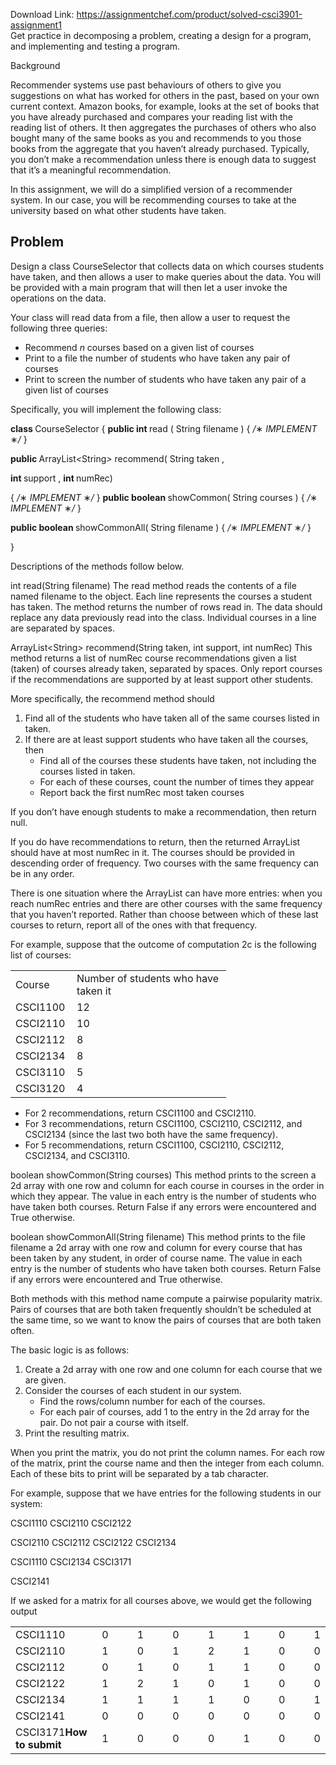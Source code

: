 Download Link: https://assignmentchef.com/product/solved-csci3901-assignment1
<br>
Get practice in decomposing a problem, creating a design for a program, and implementing and testing a program.

Background

Recommender systems use past behaviours of others to give you suggestions on what has worked for others in the past, based on your own current context. Amazon books, for example, looks at the set of books that you have already purchased and compares your reading list with the reading list of others. It then aggregates the purchases of others who also bought many of the same books as you and recommends to you those books from the aggregate that you haven’t already purchased. Typically, you don’t make a recommendation unless there is enough data to suggest that it’s a meaningful recommendation.

In this assignment, we will do a simplified version of a recommender system. In our case, you will be recommending courses to take at the university based on what other students have taken.

<h2>Problem</h2>

Design a class CourseSelector that collects data on which courses students have taken, and then allows a user to make queries about the data. You will be provided with a main program that will then let a user invoke the operations on the data.

Your class will read data from a file, then allow a user to request the following three queries:

<ul>

 <li>Recommend <em>n </em>courses based on a given list of courses</li>

 <li>Print to a file the number of students who have taken any pair of courses</li>

 <li>Print to screen the number of students who have taken any pair of a given list of courses</li>

</ul>

Specifically, you will implement the following class:

<strong>class </strong>CourseSelector { <strong>public int </strong>read ( String filename ) { <em>/</em>∗ <em>IMPLEMENT </em>∗<em>/ </em>}

<strong>public </strong>ArrayList<em>&lt;</em>String<em>&gt; </em>recommend( String taken ,

<strong>int </strong>support , <strong>int </strong>numRec)

{ <em>/</em>∗ <em>IMPLEMENT </em>∗<em>/ </em>} <strong>public boolean </strong>showCommon( String          courses ) { <em>/</em>∗ <em>IMPLEMENT </em>∗<em>/ </em>}

<strong>public boolean </strong>showCommonAll( String                               filename ) { <em>/</em>∗ <em>IMPLEMENT </em>∗<em>/ </em>}

}

Descriptions of the methods follow below.

int read(String filename) The read method reads the contents of a file named filename to the object. Each line represents the courses a student has taken. The method returns the number of rows read in. The data should replace any data previously read into the class. Individual courses in a line are separated by spaces.

ArrayList&lt;String&gt; recommend(String taken, int support, int numRec) This method returns a list of numRec course recommendations given a list (taken) of courses already taken, separated by spaces. Only report courses if the recommendations are supported by at least support other students.

More specifically, the recommend method should

<ol>

 <li>Find all of the students who have taken all of the same courses listed in taken.</li>

 <li>If there are at least support students who have taken all the courses, then

  <ul>

   <li>Find all of the courses these students have taken, not including the courses listed in taken.</li>

   <li>For each of these courses, count the number of times they appear</li>

   <li>Report back the first numRec most taken courses</li>

  </ul></li>

</ol>

If you don’t have enough students to make a recommendation, then return null.

If you do have recommendations to return, then the returned ArrayList should have at most numRec in it. The courses should be provided in descending order of frequency. Two courses with the same frequency can be in any order.

There is one situation where the ArrayList can have more entries: when you reach numRec entries and there are other courses with the same frequency that you haven’t reported. Rather than choose between which of these last courses to return, report all of the ones with that frequency.

For example, suppose that the outcome of computation 2c is the following list of courses:

<table width="313">

 <tbody>

  <tr>

   <td width="82">Course</td>

   <td width="231">Number of students who have taken it</td>

  </tr>

  <tr>

   <td width="82">CSCI1100</td>

   <td width="231">12</td>

  </tr>

  <tr>

   <td width="82">CSCI2110</td>

   <td width="231">10</td>

  </tr>

  <tr>

   <td width="82">CSCI2112</td>

   <td width="231">8</td>

  </tr>

  <tr>

   <td width="82">CSCI2134</td>

   <td width="231">8</td>

  </tr>

  <tr>

   <td width="82">CSCI3110</td>

   <td width="231">5</td>

  </tr>

  <tr>

   <td width="82">CSCI3120</td>

   <td width="231">4</td>

  </tr>

 </tbody>

</table>

<ul>

 <li>For 2 recommendations, return CSCI1100 and CSCI2110.</li>

 <li>For 3 recommendations, return CSCI1100, CSCI2110, CSCI2112, and CSCI2134 (since the last two both have the same frequency).</li>

 <li>For 5 recommendations, return CSCI1100, CSCI2110, CSCI2112, CSCI2134, and CSCI3110.</li>

</ul>

boolean showCommon(String courses) This method prints to the screen a 2d array with one row and column for each course in courses in the order in which they appear. The value in each entry is the number of students who have taken both courses. Return False if any errors were encountered and True otherwise.

boolean showCommonAll(String filename) This method prints to the file filename a 2d array with one row and column for every course that has been taken by any student, in order of course name. The value in each entry is the number of students who have taken both courses. Return False if any errors were encountered and True otherwise.

Both methods with this method name compute a pairwise popularity matrix. Pairs of courses that are both taken frequently shouldn’t be scheduled at the same time, so we want to know the pairs of courses that are both taken often.

The basic logic is as follows:

<ol>

 <li>Create a 2d array with one row and one column for each course that we are given.</li>

 <li>Consider the courses of each student in our system.

  <ul>

   <li>Find the rows/column number for each of the courses.</li>

   <li>For each pair of courses, add 1 to the entry in the 2d array for the pair. Do not pair a course with itself.</li>

  </ul></li>

 <li>Print the resulting matrix.</li>

</ol>

When you print the matrix, you do not print the column names. For each row of the matrix, print the course name and then the integer from each column. Each of these bits to print will be separated by a tab character.

For example, suppose that we have entries for the following students in our system:

CSCI1110 CSCI2110 CSCI2122

CSCI2110 CSCI2112 CSCI2122 CSCI2134

CSCI1110 CSCI2134 CSCI3171

CSCI2141

If we asked for a matrix for all courses above, we would get the following output

<table width="517">

 <tbody>

  <tr>

   <td width="128">CSCI1110</td>

   <td width="64">0</td>

   <td width="64">1</td>

   <td width="64">0</td>

   <td width="64">1</td>

   <td width="64">1</td>

   <td width="64">0</td>

   <td width="7">1</td>

  </tr>

  <tr>

   <td width="128">CSCI2110</td>

   <td width="64">1</td>

   <td width="64">0</td>

   <td width="64">1</td>

   <td width="64">2</td>

   <td width="64">1</td>

   <td width="64">0</td>

   <td width="7">0</td>

  </tr>

  <tr>

   <td width="128">CSCI2112</td>

   <td width="64">0</td>

   <td width="64">1</td>

   <td width="64">0</td>

   <td width="64">1</td>

   <td width="64">1</td>

   <td width="64">0</td>

   <td width="7">0</td>

  </tr>

  <tr>

   <td width="128">CSCI2122</td>

   <td width="64">1</td>

   <td width="64">2</td>

   <td width="64">1</td>

   <td width="64">0</td>

   <td width="64">1</td>

   <td width="64">0</td>

   <td width="7">0</td>

  </tr>

  <tr>

   <td width="128">CSCI2134</td>

   <td width="64">1</td>

   <td width="64">1</td>

   <td width="64">1</td>

   <td width="64">1</td>

   <td width="64">0</td>

   <td width="64">0</td>

   <td width="7">1</td>

  </tr>

  <tr>

   <td width="128">CSCI2141</td>

   <td width="64">0</td>

   <td width="64">0</td>

   <td width="64">0</td>

   <td width="64">0</td>

   <td width="64">0</td>

   <td width="64">0</td>

   <td width="7">0</td>

  </tr>

  <tr>

   <td width="128">CSCI3171<strong>How to submit</strong></td>

   <td width="64">1</td>

   <td width="64">0</td>

   <td width="64">0</td>

   <td width="64">0</td>

   <td width="64">1</td>

   <td width="64">0</td>

   <td width="7">0</td>

  </tr>

 </tbody>

</table>